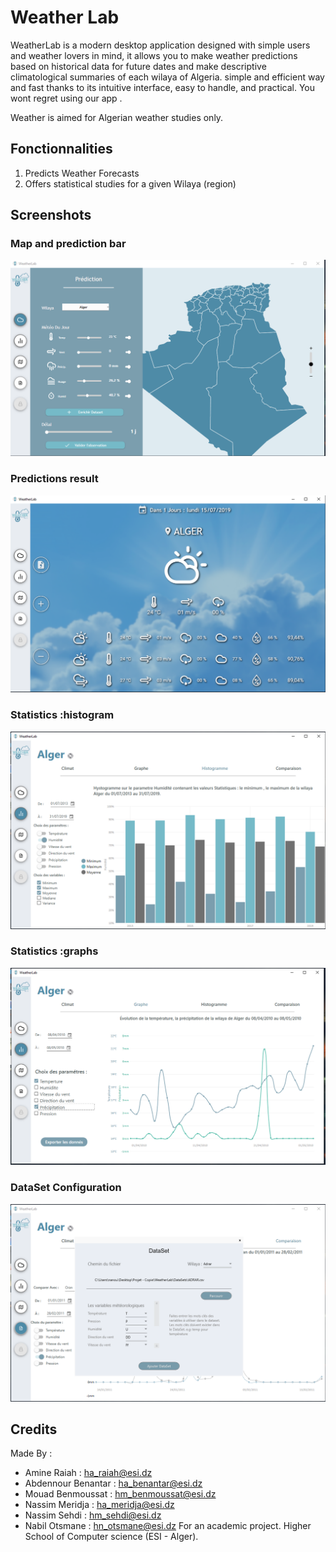 # Weather Lab

WeatherLab is a modern desktop application designed with simple users and weather lovers in mind, it allows you to make weather predictions based on historical data for future dates and make descriptive climatological summaries of each wilaya of Algeria. simple and efficient way and fast thanks to its intuitive interface, easy to handle, and practical. You wont regret using our app .

Weather is aimed for Algerian weather studies only. 

## Fonctionnalities
1. Predicts Weather Forecasts
2. Offers statistical studies for a given Wilaya (region)

## Screenshots
### Map and prediction bar 
![ScreenShot](https://github.com/MeridjaNassim/WeatherLab/blob/master/flyout.PNG)
### Predictions result 
![ScreenShot](https://github.com/MeridjaNassim/WeatherLab/blob/master/prediction.PNG)
### Statistics :histogram 
![ScreenShot](https://github.com/MeridjaNassim/WeatherLab/blob/master/histogramme.PNG)
### Statistics :graphs 
![ScreenShot](https://github.com/MeridjaNassim/WeatherLab/blob/master/graphe2.PNG)
### DataSet Configuration 
![ScreenShot](https://github.com/MeridjaNassim/WeatherLab/blob/master/dataset.PNG)

## Credits
Made By :
  * Amine Raiah : ha_raiah@esi.dz
  * Abdennour Benantar : ha_benantar@esi.dz
  * Mouad Benmoussat : hm_benmoussat@esi.dz
  * Nassim Meridja : ha_meridja@esi.dz
  * Nassim Sehdi : hm_sehdi@esi.dz
  * Nabil Otsmane : hn_otsmane@esi.dz
For an academic project. 
Higher School of Computer science (ESI - Alger).
